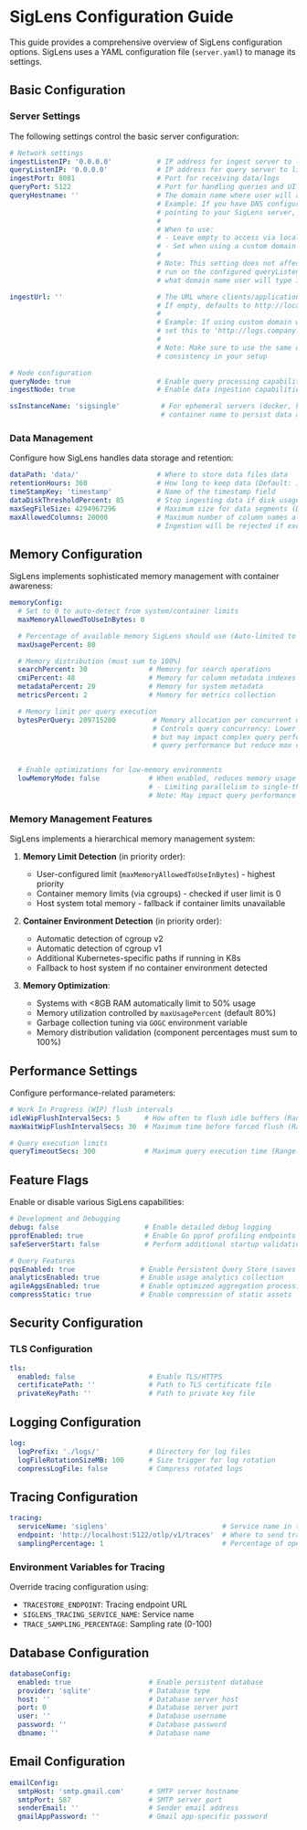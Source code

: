 # SigLens Configuration Guide

This guide provides a comprehensive overview of SigLens configuration options. SigLens uses a YAML configuration file (`server.yaml`) to manage its settings.

## Basic Configuration

### Server Settings

The following settings control the basic server configuration:

```yaml
# Network settings
ingestListenIP: '0.0.0.0'           # IP address for ingest server to listen on
queryListenIP: '0.0.0.0'            # IP address for query server to listen on
ingestPort: 8081                    # Port for receiving data/logs
queryPort: 5122                     # Port for handling queries and UI access
queryHostname: ''                   # The domain name where user will access SigLens UI
                                    # Example: If you have DNS configured for logs.company.com
                                    # pointing to your SigLens server, set this to 'logs.company.com:5122'
                                    # 
                                    # When to use:
                                    # - Leave empty to access via localhost
                                    # - Set when using a custom domain with DNS pointing to your SigLens server
                                    #
                                    # Note: This setting does not affect where the server runs (it will still 
                                    # run on the configured queryListenIP and queryPort). It only tells SigLens
                                    # what domain name user will type in their browser to access the service.

ingestUrl: ''                       # The URL where clients/applications will send logs to SigLens
                                    # If empty, defaults to http://localhost:8081
                                    #
                                    # Example: If using custom domain with queryHostname 'logs.company.com:5122',
                                    # set this to 'http://logs.company.com:8081'
                                    #
                                    # Note: Make sure to use the same domain as queryHostname to maintain
                                    # consistency in your setup

# Node configuration
queryNode: true                     # Enable query processing capabilities
ingestNode: true                    # Enable data ingestion capabilities

ssInstanceName: 'sigsingle'          # For ephemeral servers (docker, k8s) set this variable to unique
                                     # container name to persist data across restarts
```

### Data Management

Configure how SigLens handles data storage and retention:

```yaml
dataPath: 'data/'                   # Where to store data files data
retentionHours: 360                 # How long to keep data (Default: 15 days)
timeStampKey: 'timestamp'           # Name of the timestamp field
dataDiskThresholdPercent: 85        # Stop ingesting data if disk usage exceeds this percentage
maxSegFileSize: 4294967296          # Maximum size for data segments (Default: 4GB)
maxAllowedColumns: 20000            # Maximum number of column names allowed across all indices. 
                                    # Ingestion will be rejected if exceeded
```

## Memory Configuration

SigLens implements sophisticated memory management with container awareness:

```yaml
memoryConfig:
  # Set to 0 to auto-detect from system/container limits
  maxMemoryAllowedToUseInBytes: 0

  # Percentage of available memory SigLens should use (Auto-limited to 50% if system has <8GB RAM )
  maxUsagePercent: 80

  # Memory distribution (must sum to 100%)
  searchPercent: 30               # Memory for search operations
  cmiPercent: 48                  # Memory for column metadata indexes
  metadataPercent: 20             # Memory for system metadata
  metricsPercent: 2               # Memory for metrics collection

  # Memory limit per query execution
  bytesPerQuery: 209715200         # Memory allocation per concurrent query (Default: 200MB)
                                   # Controls query concurrency: Lower values allow more concurrent queries
                                   # but may impact complex query performance. Higher values improve complex
                                   # query performance but reduce max concurrent queries.


  # Enable optimizations for low-memory environments
  lowMemoryMode: false            # When enabled, reduces memory usage by:
                                  # - Limiting parallelism to single-threaded 
                                  # Note: May impact query performance
```

### Memory Management Features

SigLens implements a hierarchical memory management system:

1. **Memory Limit Detection** (in priority order):

   - User-configured limit (`maxMemoryAllowedToUseInBytes`) - highest priority
   - Container memory limits (via cgroups) - checked if user limit is 0
   - Host system total memory - fallback if container limits unavailable

2. **Container Environment Detection** (in priority order):

   - Automatic detection of cgroup v2
   - Automatic detection of cgroup v1
   - Additional Kubernetes-specific paths if running in K8s
   - Fallback to host system if no container environment detected

3. **Memory Optimization**:
   - Systems with \<8GB RAM automatically limit to 50% usage
   - Memory utilization controlled by `maxUsagePercent` (default 80%)
   - Garbage collection tuning via `GOGC` environment variable
   - Memory distribution validation (component percentages must sum to 100%)

## Performance Settings

Configure performance-related parameters:

```yaml
# Work In Progress (WIP) flush intervals
idleWipFlushIntervalSecs: 5      # How often to flush idle buffers (Range: 5-60 seconds)
maxWaitWipFlushIntervalSecs: 30  # Maximum time before forced flush (Range: 5-60 seconds)

# Query execution limits
queryTimeoutSecs: 300            # Maximum query execution time (Range: 60-1800 seconds)
```

## Feature Flags

Enable or disable various SigLens capabilities:

```yaml
# Development and Debugging
debug: false                     # Enable detailed debug logging
pprofEnabled: true               # Enable Go pprof profiling endpoints
safeServerStart: false           # Perform additional startup validations

# Query Features
pqsEnabled: true                # Enable Persistent Query Store (saves query history)
analyticsEnabled: true          # Enable usage analytics collection
agileAggsEnabled: true          # Enable optimized aggregation processing
compressStatic: true            # Enable compression of static assets
```

## Security Configuration

### TLS Configuration

```yaml
tls:
  enabled: false                  # Enable TLS/HTTPS
  certificatePath: ''             # Path to TLS certificate file
  privateKeyPath: ''              # Path to private key file
```

## Logging Configuration

```yaml
log:
  logPrefix: './logs/'            # Directory for log files
  logFileRotationSizeMB: 100      # Size trigger for log rotation
  compressLogFile: false          # Compress rotated logs
```

## Tracing Configuration

```yaml
tracing:
  serviceName: 'siglens'                            # Service name in traces
  endpoint: 'http://localhost:5122/otlp/v1/traces'  # Where to send traces
  samplingPercentage: 1                             # Percentage of operations to trace (0-100)
```

### Environment Variables for Tracing

Override tracing configuration using:

- `TRACESTORE_ENDPOINT`: Tracing endpoint URL
- `SIGLENS_TRACING_SERVICE_NAME`: Service name
- `TRACE_SAMPLING_PERCENTAGE`: Sampling rate (0-100)

## Database Configuration

```yaml
databaseConfig:
  enabled: true                   # Enable persistent database
  provider: 'sqlite'              # Database type
  host: ''                        # Database server host
  port: 0                         # Database server port
  user: ''                        # Database username
  password: ''                    # Database password
  dbname: ''                      # Database name
```

## Email Configuration

```yaml
emailConfig:
  smtpHost: 'smtp.gmail.com'      # SMTP server hostname
  smtpPort: 587                   # SMTP server port
  senderEmail: ''                 # Sender email address
  gmailAppPassword: ''            # Gmail app-specific password
```
